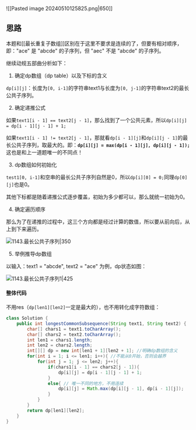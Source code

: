 ![[Pasted image 20240510125825.png|650]]

## 思路

本题和[[最长重复子数组]]区别在于这里不要求是连续的了，但要有相对顺序，即："ace" 是 "abcde" 的子序列，但 "aec" 不是 "abcde" 的子序列。

继续动规五部曲分析如下：

1. 确定dp数组（dp table）以及下标的含义

`dp[i][j]`：长度为`[0, i-1]`的字符串text1与长度为`[0, j-1]`的字符串text2的最长公共子序列。

2. 确定递推公式

如果`text1[i - 1] == text2[j - 1]`，那么找到了一个公共元素，所以`dp[i][j] = dp[i - 1][j - 1] + 1;`

如果`text1[i - 1] != text2[j - 1]`，那就看`dp[i - 1][j]`和`dp[i][j - 1]`的最长公共子序列，取最大的。即：**`dp[i][j] = max(dp[i - 1][j], dp[i][j - 1]);`** 这也是和上一道题唯一的不同点！

3. dp数组如何初始化

`test1[0, i-1]`和空串的最长公共子序列自然是0，所以`dp[i][0] = 0;`同理`dp[0][j]`也是0。

其他下标都是随着递推公式逐步覆盖，初始为多少都可以，那么就统一初始为0。

4. 确定遍历顺序

那么为了在递推的过程中，这三个方向都是经过计算的数值，所以要从前向后，从上到下来遍历。

![1143.最长公共子序列|350](https://code-thinking-1253855093.file.myqcloud.com/pics/20210204115139616.jpg)

5. 举例推导dp数组

以输入：text1 = "abcde", text2 = "ace" 为例，dp状态如图：

![1143.最长公共子序列1|425](https://code-thinking-1253855093.file.myqcloud.com/pics/20210210150215918.jpg)

#### 整体代码

不用res（`dp[len1][len2]`一定是最大的），也不用转化成字符数组：

```java
class Solution {
    public int longestCommonSubsequence(String text1, String text2) {
        char[] chars1 = text1.toCharArray();
        char[] chars2 = text2.toCharArray();
        int len1 = chars1.length;
        int len2 = chars2.length;
        int[][] dp = new int[len1 + 1][len2 + 1]; //明确dp数组的含义
        for(int i = 1; i <= len1; i++){ //不能从0开始，否则会越界
            for(int j = 1; j <= len2; j++){
                if(chars1[i - 1] == chars2[j - 1]){
                    dp[i][j] = dp[i - 1][j - 1] + 1;
                }
                else{ // 唯一不同的地方，不用连续
                    dp[i][j] = Math.max(dp[i][j - 1], dp[i - 1][j]); 
                }
            }
        }
        return dp[len1][len2];
    }
}
```
